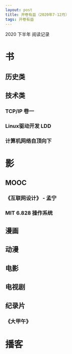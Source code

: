 ```yaml
---
layout: post
title: 开卷有益（2020年7-12月）
tags: 开卷有益
---
```

2020 下半年 阅读记录


<!--more-->
# 书

## 历史类

## 技术类
### TCP/IP 卷一
### Linux驱动开发 LDD
### 计算机网络自顶向下

# 影
## MOOC
### 《互联网设计》 - 孟宁

### MIT 6.828 操作系统

## 漫画

## 动漫

## 电影

## 电视剧

## 纪录片
### 《大甲午》


# 播客
